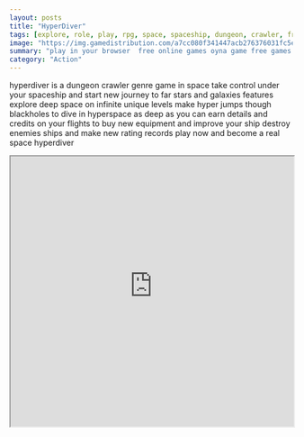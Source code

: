 ```yaml
---
layout: posts
title: "HyperDiver"
tags: [explore, role, play, rpg, space, spaceship, dungeon, crawler, free, online, games, oyna, game, free, games, play, play, games]
image: "https://img.gamedistribution.com/a7cc080f341447acb276376031fc5e73.jpg"
summary: "play in your browser  free online games oyna game free games play play games"
category: "Action"
---
```


hyperdiver is a dungeon crawler genre game in space take control under your spaceship and start new journey to far stars and galaxies features explore deep space on infinite unique levels make hyper jumps though blackholes to dive in hyperspace as deep as you can earn details and credits on your flights to buy new equipment and improve your ship destroy enemies ships and make new rating records play now and become a real space hyperdiver

<iframe width="100%" height="480px;" src="https://html5.gamedistribution.com/a7cc080f341447acb276376031fc5e73/"></iframe>